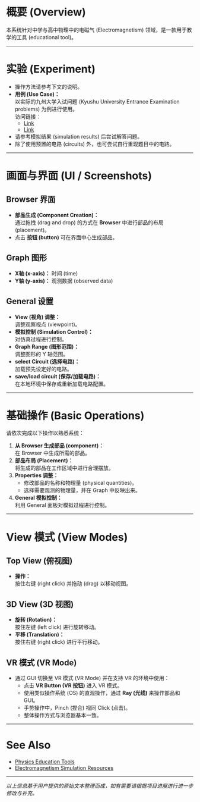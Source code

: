 # 概要 (Overview)

本系统针对中学与高中物理中的电磁气 (Electromagnetism) 领域，是一款用于教学的工具 (educational tool)。

---

# 实验 (Experiment)

- 操作方法请参考下文的说明。
- **用例 (Use Case)：**  
  以实际的九州大学入试问题 (Kyushu University Entrance Examination problems) 为例进行使用。  
  访问链接：  
  - [Link](#)  
  - [Link](#)
- 请参考模拟结果 (simulation results) 后尝试解答问题。
- 除了使用预置的电路 (circuits) 外，也可尝试自行重现题目中的电路。

---

# 画面与界面 (UI / Screenshots)

<!-- TODO: 在此处插入需要的图片或 GIF -->

## Browser 界面
- **部品生成 (Component Creation)：**  
  通过拖拽 (drag and drop) 的方式在 **Browser** 中进行部品的布局 (placement)。
- 点击 **按钮 (button)** 可在界面中心生成部品。

## Graph 图形
- **X轴 (x-axis)：** 时间 (time)
- **Y轴 (y-axis)：** 观测数据 (observed data)

## General 设置
- **View (视角) 调整：**  
  调整观察视点 (viewpoint)。
- **模拟控制 (Simulation Control)：**  
  对仿真过程进行控制。
- **Graph Range (图形范围)：**  
  调整图形的 Y 轴范围。
- **select Circuit (选择电路)：**  
  加载预先设定好的电路。
- **save/load circuit (保存/加载电路)：**  
  在本地环境中保存或重新加载电路配置。

---

# 基础操作 (Basic Operations)

请依次完成以下操作以熟悉系统：

1. **从 Browser 生成部品 (component)：**  
   在 Browser 中生成所需的部品。
2. **部品布局 (Placement)：**  
   将生成的部品在工作区域中进行合理摆放。
3. **Properties 调整：**  
   - 修改部品的名称和物理量 (physical quantities)。
   - 选择需要观测的物理量，并在 Graph 中反映出来。
4. **General 模拟控制：**  
   利用 General 面板对模拟过程进行控制。

---

# View 模式 (View Modes)

## Top View (俯视图)
- **操作：**  
  按住右键 (right click) 并拖动 (drag) 以移动视图。

## 3D View (3D 视图)
- **旋转 (Rotation)：**  
  按住左键 (left click) 进行旋转移动。
- **平移 (Translation)：**  
  按住右键 (right click) 进行平行移动。

## VR 模式 (VR Mode)
- 通过 GUI 切换至 VR 模式 (VR Mode) 并在支持 VR 的环境中使用：
  - 点击 **VR Button (VR 按钮)** 进入 VR 模式。
  - 使用类似操作系统 (OS) 的直观操作，通过 **Ray (光线)** 来操作部品和 GUI。
  - 手势操作中，Pinch (捏合) 视同 Click (点击)。
  - 整体操作方式与浏览器基本一致。

<!-- TODO: 在此处插入 VR 模式相关的图片或 GIF -->

---

# See Also

- [Physics Education Tools](https://www.physicseducation.org/)  
- [Electromagnetism Simulation Resources](https://www.falstad.com/em/)  

---

*以上信息基于用户提供的原始文本整理而成，如有需要请根据项目进展进行进一步修改与补充。*
